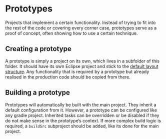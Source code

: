 # Prototypes
Projects that implement a certain functionality. Instead of trying to fit into the rest of the code or covering every corner case, prototypes serve as a proof of concept, often showing how to use a certain technique.

## Creating a prototype
A prototype is simply a project on its own, which lives in a subfolder of this folder. It should have its own Eclipse project and stick to the [default layout structure](https://docs.gradle.org/current/userguide/java_plugin.html#N14F8E). Any functionality that is required by a prototype but already realised in the production code should be copied from there.

## Building a prototype
Prototypes will automatically be built with the main project. They inherit a default configuration from it. However, a prototype can be configured like any gradle project. Inherited tasks can be overridden or be disabled if they do not make sense in the prototype’s context. If more complex build logic is required, a `buildSrc` subproject should be added, like its done for the main project.